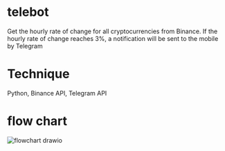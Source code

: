 # telebot
Get the hourly rate of change for all cryptocurrencies from Binance.
If the hourly rate of change reaches 3%, a notification will be sent to the mobile by Telegram
# Technique
Python, Binance API, Telegram API
# flow chart
![flowchart drawio](https://user-images.githubusercontent.com/78866239/204324220-6f3b3be8-cbfc-4d30-b90a-36ad68c43e65.png)
